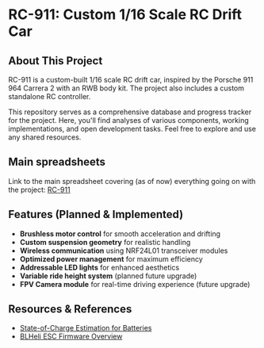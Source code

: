 # RC-911: Custom 1/16 Scale RC Drift Car

## About This Project
RC-911 is a custom-built 1/16 scale RC drift car, inspired by the Porsche 911 964 Carrera 2 with an RWB body kit. The project also includes a custom standalone RC controller.

This repository serves as a comprehensive database and progress tracker for the project. Here, you'll find analyses of various components, working implementations, and open development tasks. Feel free to explore and use any shared resources.

## Main spreadsheets
Link to the main spreadsheet covering (as of now) everything going on with the project: [RC-911](https://docs.google.com/spreadsheets/d/1PvYepGLAhACm8byCU7NyavOzAE_qXddJPQoMz1xxEf0/edit?usp=sharing)
  

## Features (Planned & Implemented)
- **Brushless motor control** for smooth acceleration and drifting
- **Custom suspension geometry** for realistic handling
- **Wireless communication** using NRF24L01 transceiver modules
- **Optimized power management** for maximum efficiency
- **Addressable LED lights** for enhanced aesthetics
- **Variable ride height system** (planned future upgrade)
- **FPV Camera module** for real-time driving experience (future upgrade)

## Resources & References
- [State-of-Charge Estimation for Batteries](https://www.analog.com/en/resources/technical-articles/a-closer-look-at-state-of-charge-and-state-health-estimation-tech.html)
- [BLHeli ESC Firmware Overview](https://brushlesswhoop.com/dshot-and-bidirectional-dshot/)

